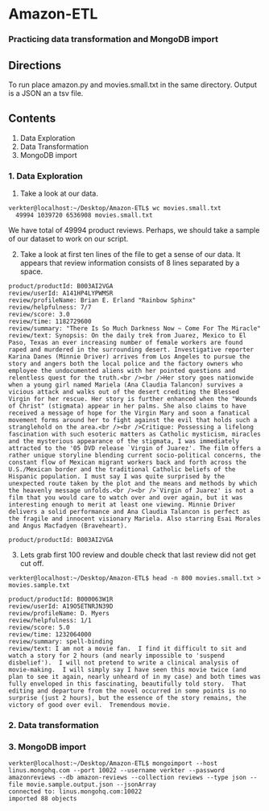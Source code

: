 # Amazon-ETL

### Practicing data transformation and MongoDB import

## Directions
To run place amazon.py and movies.small.txt in the same directory.
Output is a JSON an a tsv file.

## Contents
1. Data Exploration
2. Data Transformation
3. MongoDB import

### 1. Data Exploration

1. Take a look at our data.

```
verkter@localhost:~/Desktop/Amazon-ETL$ wc movies.small.txt 
  49994 1039720 6536908 movies.small.txt
```
We have total of 49994 product reviews. Perhaps, we should take a sample of our dataset to work on our script. 

2. Take a look at first ten lines of the file to get a sense of our data. It appears that review information consists of 8 lines separated by a space.
```
product/productId: B003AI2VGA
review/userId: A141HP4LYPWMSR
review/profileName: Brian E. Erland "Rainbow Sphinx"
review/helpfulness: 7/7
review/score: 3.0
review/time: 1182729600
review/summary: "There Is So Much Darkness Now ~ Come For The Miracle"
review/text: Synopsis: On the daily trek from Juarez, Mexico to El Paso, Texas an ever increasing number of female workers are found raped and murdered in the surrounding desert. Investigative reporter Karina Danes (Minnie Driver) arrives from Los Angeles to pursue the story and angers both the local police and the factory owners who employee the undocumented aliens with her pointed questions and relentless quest for the truth.<br /><br />Her story goes nationwide when a young girl named Mariela (Ana Claudia Talancon) survives a vicious attack and walks out of the desert crediting the Blessed Virgin for her rescue. Her story is further enhanced when the "Wounds of Christ" (stigmata) appear in her palms. She also claims to have received a message of hope for the Virgin Mary and soon a fanatical movement forms around her to fight against the evil that holds such a stranglehold on the area.<br /><br />Critique: Possessing a lifelong fascination with such esoteric matters as Catholic mysticism, miracles and the mysterious appearance of the stigmata, I was immediately attracted to the '05 DVD release `Virgin of Juarez'. The film offers a rather unique storyline blending current socio-political concerns, the constant flow of Mexican migrant workers back and forth across the U.S./Mexican border and the traditional Catholic beliefs of the Hispanic population. I must say I was quite surprised by the unexpected route taken by the plot and the means and methods by which the heavenly message unfolds.<br /><br />`Virgin of Juarez' is not a film that you would care to watch over and over again, but it was interesting enough to merit at least one viewing. Minnie Driver delivers a solid performance and Ana Claudia Talancon is perfect as the fragile and innocent visionary Mariela. Also starring Esai Morales and Angus Macfadyen (Braveheart).

product/productId: B003AI2VGA
```

3. Lets grab first 100 review and double check that last review did not get cut off.
```
verkter@localhost:~/Desktop/Amazon-ETL$ head -n 800 movies.small.txt > movies.sample.txt
```
```
product/productId: B000063W1R
review/userId: A19O5ETNRJN39D
review/profileName: D. Myers
review/helpfulness: 1/1
review/score: 5.0
review/time: 1232064000
review/summary: spell-binding
review/text: I am not a movie fan.  I find it difficult to sit and watch a story for 2 hours (and nearly impossible to 'suspend disbelief').  I will not pretend to write a clinical analysis of movie-making.  I will simply say I have seen this movie twice (and plan to see it again, nearly unheard of in my case) and both times was fully enveloped in this fascinating, beautifully told story.  That editing and departure from the novel occurred in some points is no surprise (just 2 hours), but the essence of the story remains, the victory of good over evil.  Tremendous movie.
```

### 2. Data transformation

### 3. MongoDB import

```
verkter@localhost:~/Desktop/Amazon-ETL$ mongoimport --host linus.mongohq.com --port 10022 --username verkter --password amazonreviews --db amazon-reviews --collection reviews --type json --file movie.sample.output.json --jsonArray
connected to: linus.mongohq.com:10022
imported 88 objects
```